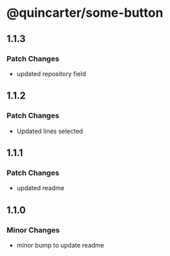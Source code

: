 # @quincarter/some-button

## 1.1.3

### Patch Changes

- updated repository field

## 1.1.2

### Patch Changes

- Updated lines selected

## 1.1.1

### Patch Changes

- updated readme

## 1.1.0

### Minor Changes

- minor bump to update readme
